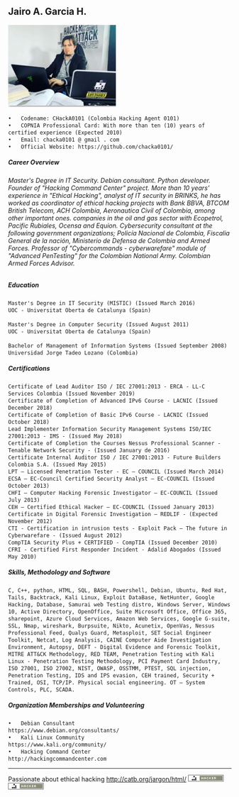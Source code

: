 ## Jairo A. Garcia H.

![Alt Text](https://github.com/chacka0101/Repository_CHackA0101/blob/master/Jairo_A_Garcia_H.jpg?raw=true)
```
•	Codename: CHackA0101 (Colombia Hacking Agent 0101)
•	COPNIA Professional Card: With more than ten (10) years of certified experience (Expected 2010)
•	Email: chacka0101 @ gmail . com
•	Official Website: https://github.com/chacka0101/
```
##### Career Overview 
###### Master's Degree in IT Security. Debian consultant. Python developer. Founder of "Hacking Command Center" project. More than 10 years’ experience in "Ethical Hacking", analyst of IT security in BRINKS, he has worked as coordinator of ethical hacking projects with Bank BBVA, BTCOM British Telecom, ACH Colombia, Aeronautica Civil of Colombia, among other important ones. companies in the oil and gas sector with Ecopetrol, Pacific Rubiales, Ocensa and Equion. Cybersecurity consultant at the following government organizations; Policía Nacional de Colombia, Fiscalia General de la nación, Ministerio de Defensa de Colombia and Armed Forces. Professor of "Cybercommands - cyberwarefare" module of "Advanced PenTesting" for the Colombian National Army. Colombian Armed Forces Advisor.

##### Education
```
Master's Degree in IT Security (MISTIC) (Issued March 2016)
UOC - Universitat Oberta de Catalunya (Spain)

Master's Degree in Computer Security (Issued August 2011)
UOC - Universitat Oberta de Catalunya (Spain)

Bachelor of Management of Information Systems (Issued September 2008)
Universidad Jorge Tadeo Lozano (Colombia)
```
##### Certifications
```
Certificate of Lead Auditor ISO / IEC 27001:2013 - ERCA - LL-C Services Colombia (Issued November 2019)		           
Certificate of Completion of Advanced IPv6 Course - LACNIC (Issued December 2018) 					
Certificate of Completion of Basic IPv6 Course - LACNIC (Issued October 2018) 					           
Lead Implementer Information Security Management Systems ISO/IEC 27001:2013 - IMS - (Issued May 2018) 		
Certificate of Completion the Courses Nessus Professional Scanner - Tenable Network Security - (Issued January de 2016)
Certificate Internal Auditor ISO / IEC 27001:2013 - Future Builders Colombia S.A. (Issued May 2015)			
LPT – Licensed Penetration Tester - EC – COUNCIL (Issued March 2014)						           
ECSA – EC-Council Certified Security Analyst – EC-COUNCIL (Issued October 2013)					
CHFI – Computer Hacking Forensic Investigator – EC-COUNCIL (Issued July 2013)					
CEH – Certified Ethical Hacker – EC-COUNCIL (Issued January 2013)						           
Certificate in Digital Forensic Investigation – REDLIF - (Expected November 2012)					
CTI - Certification in intrusion tests - Exploit Pack – The future in Cyberwarefare - (Issued August 2012)			
CompTIA Security Plus + CERTIFIED - CompTIA (Issued December 2010)						     	
CFRI - Certified First Responder Incident - Adalid Abogados (Issued May 2010)						
```
##### Skills, Methodology and Software
```
C, C++, python, HTML, SQL, BASH, Powershell, Debian, Ubuntu, Red Hat, Tails, Backtrack, Kali Linux, Exploit DataBase, NetHunter, Google Hacking, Database, Samurai web Testing distro, Windows Server, Windows 10, Active Directory, OpenOffice, Suite Microsoft Office, Office 365, sharepoint, Azure Cloud Services, Amazon Web Services, Google G-suite, SSL, Nmap, wireshark, Burpsuite, Nikto, Acunetix, OpenVas, Nessus Professional Feed, Qualys Guard, Metasploit, SET Social Engineer Toolkit, Netcat, Log Analysis, CAINE Computer Aide Investigation Environment, Autopsy, DEFT - Digital Evidence and Forensic Toolkit, MITRE ATT&CK Methodology, RED TEAM, Penetration Testing with Kali Linux - Penetration Testing Methodology, PCI Payment Card Industry, ISO 27001, ISO 27002, NIST, OWASP, OSSTMM, PTEST, SQL injection, Penetration Testing, IDS and IPS evasion, CEH trained, Security + Trained, OSI, TCP/IP. Physical social engineering. OT – System Controls, PLC, SCADA.
```
##### Organization Memberships and Volunteering
```
•	Debian Consultant                   https://www.debian.org/consultants/
•	Kali Linux Community                https://www.kali.org/community/
•	Hacking Command Center              http://hackingcommandcenter.com
```
---
Passionate about ethical hacking    http://catb.org/jargon/html/ ![Alt Text](https://github.com/chacka0101/Repository_CHackA0101/blob/master/hacker.png)![Alt Text](https://github.com/chacka0101/Repository_CHackA0101/blob/master/hacker.png)
